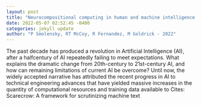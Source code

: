 ```yaml
--- 
layout: post 
title: "Neurocompositional computing in human and machine intelligence: A tutorial" 
date: 2022-05-07 02:52:45 -0400 
categories: jekyll update 
author: "P Smolensky, RT McCoy, R Fernandez, M Goldrick - 2022" 
--- 
```

The past decade has produced a revolution in Artificial Intelligence (AI), after a halfcentury of AI repeatedly failing to meet expectations. What explains the dramatic change from 20th-century to 21st-century AI, and how can remaining limitations of current AI be overcome? Until now, the widely accepted narrative has attributed the recent progress in AI to technical engineering advances that have yielded massive increases in the quantity of computational resources and training data available to Cites: Scarecrow: A framework for scrutinizing machine text